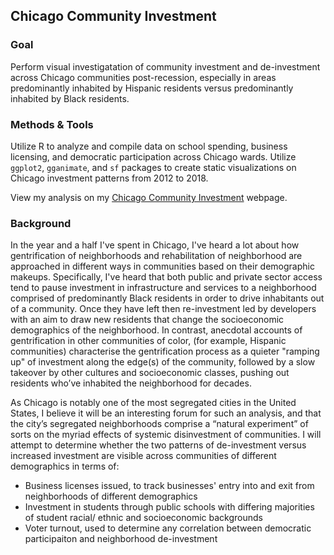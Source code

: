 ## Chicago Community Investment

### Goal
Perform visual investigatation of community investment and de-investment across Chicago communities post-recession, especially in areas predominantly inhabited by Hispanic residents versus predominantly inhabited by Black residents.

### Methods & Tools
Utilize R to analyze and compile data on school spending, business licensing, and democratic participation across Chicago wards. Utilize `ggplot2`, `gganimate`, and `sf` packages to create static visualizations on Chicago investment patterns from 2012 to 2018. 

View my analysis on my [Chicago Community Investment](https://lorenh516.github.io/chicago-community-investment/) webpage.

### Background

In the year and a half I've spent in Chicago, I've heard a lot about how gentrification of neighborhoods and rehabilitation of neighborhood are approached in different ways in communities based on their demographic makeups. Specifically, I've heard that both public and private sector access tend to pause investment in infrastructure and services to a neighborhood comprised of predominantly Black residents in order to drive inhabitants out of a community. Once they have left then re-investment led by developers with an aim to draw new residents that change the socioeconomic demographics of the neighborhood. In contrast, anecdotal accounts of gentrification in other communities of color, (for example, Hispanic communities) characterise the gentrification process as a quieter "ramping up" of investment along the edge(s) of the community, followed by a slow takeover by other cultures and socioeconomic classes, pushing out residents who’ve inhabited the neighborhood for decades. 

As Chicago is notably one of the most segregated cities in the United States, I believe it will be an interesting forum for such an analysis, and that the city’s segregated neighborhoods comprise a “natural experiment” of sorts on the myriad effects of systemic disinvestment of communities. I will attempt to determine whether the two patterns of de-investment versus increased investment are visible across communities of different demographics in terms of:
- Business licenses issued, to track businesses' entry into and exit from neighborhoods of different demographics
- Investment in students through public schools with differing majorities of student racial/ ethnic and socioeconomic backgrounds
- Voter turnout, used to determine any correlation between democratic participaiton and neighborhood de-investment
